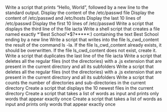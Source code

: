 Write a script that prints “Hello, World”, followed by a new line to the standard output.
Display the content of the /etc/passwd file
Display the content of /etc/passwd and /etc/hosts
Display the last 10 lines of /etc/passwd
Display the first 10 lines of /etc/passwd
Write a script that displays the third line of the file iacta
Write a shell script that creates a file named exactly \*\'Best School\'\*$\?\*\*\*\*\*:) containing the text Best School ending by a new line
Write a script that writes into the file ls_cwd_content the result of the command ls -la. If the file ls_cwd_content already exists, it should be overwritten. If the file ls_cwd_content does not exist, create it.
Write a script that duplicates the last line of the file iacta
Write a script that deletes all the regular files (not the directories) with a .js extension that are present in the current directory and all its subfolders
Write a script that deletes all the regular files (not the directories) with a .js extension that are present in the current directory and all its subfolders
Write a script that counts the number of directories and sub-directories in the current directory
Create a script that displays the 10 newest files in the current directory
Create a script that takes a list of words as input and prints only words that appear exactly once
Create a script that takes a list of words as input and prints only words that appear exactly once

